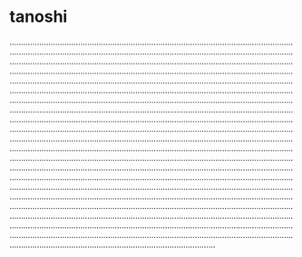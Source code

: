 # tanoshi

......................................................................................................................................................................................................................................................................................................................................................................................................................................................................................................................................................................................................................................................................................................................................................................................................................................................................................................................................................................................................................................................................................................................................................................................................................................................................................................................................................................................................................................................................................................................................................................................................................................................................................................................................................................................................................................................................................................................................................................................................................................................................................................................................................................................................................................................................................................................................................................................................................................................................................................................................................................................................................................................................................................................................................................................................
